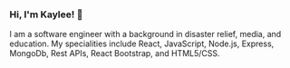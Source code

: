 ### Hi, I'm Kaylee! 👋

I am a software engineer with a background in disaster relief, media, and education. My specialities include React, JavaScript, Node.js, Express, MongoDb, Rest APIs, React Bootstrap, and HTML5/CSS.


<!--
**kayleebowers/kayleebowers** is a ✨ _special_ ✨ repository because its `README.md` (this file) appears on your GitHub profile.

Here are some ideas to get you started:

- 👯 I’m looking to collaborate on ...
- 🤔 I’m looking for help with ...
- 💬 Ask me about ...
- 📫 How to reach me: ...
- 😄 Pronouns: ...
-->
